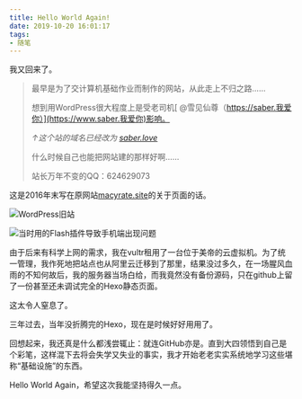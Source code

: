 ```yaml
---
title: Hello World Again!
date: 2019-10-20 16:01:17
tags:
- 随笔
---
```


我又回来了。

> 最早是为了交计算机基础作业而制作的网站，从此走上不归之路……
> 
> 想到用WordPress很大程度上是受老司机[ @雪见仙尊（https://saber.我爱你）](https://www.saber.我爱你)影响。
> 
> *↑这个站的域名已经改为 [saber.love](https://saber.love)*
> 
> 什么时候自己也能把网站建的那样好啊……
> 
> 站长万年不变的QQ：624629073

这是2016年末写在原网站[macyrate.site](http://macyrate.site)的关于页面的话。

![WordPress旧站](https://i.loli.net/2020/01/12/5bhSOmliTf4vUR7.jpg)

![当时用的Flash插件导致手机端出现问题](https://i.loli.net/2020/01/12/PkKrectW9o4GnAf.jpg)

由于后来有科学上网的需求，我在vultr租用了一台位于美帝的云虚拟机。为了统一管理，我作死地把站点也从阿里云迁移到了那里，结果没过多久，在一场腥风血雨的不知何故后，我的服务器当场白给，而我竟然没有备份源码，只在github上留了一份甚至还未调试完全的Hexo静态页面。

这太令人窒息了。

三年过去，当年没折腾完的Hexo，现在是时候好好用用了。

回想起来，我还真是什么都浅尝辄止：就连GitHub亦是。直到大四领悟到自己是个彩笔，这样混下去将会失学又失业的事实，我才开始老老实实系统地学习这些堪称“基础设施”的东西。

Hello World Again，希望这次我能坚持得久一点。
